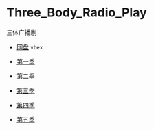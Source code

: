 # Three_Body_Radio_Play

三体广播剧

- [网盘](https://pan.baidu.com/s/177NU7J4HE-xuLeYr-ywB6w)  `vbex`

- [第一季](第一季)

- [第二季](第二季)

- [第三季](第三季)

- [第四季](第四季)

- [第五季](第五季)